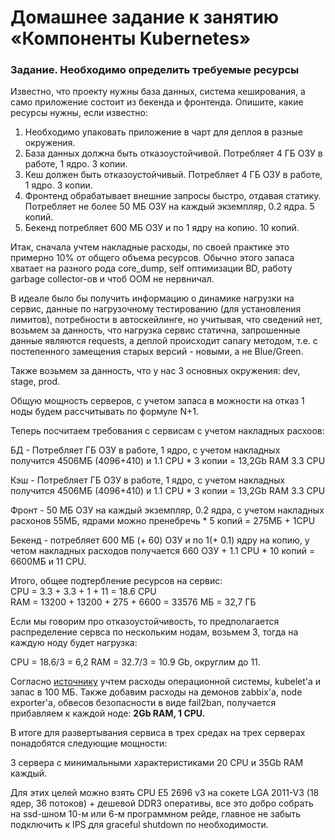 # Домашнее задание к занятию «Компоненты Kubernetes»

### Задание. Необходимо определить требуемые ресурсы
Известно, что проекту нужны база данных, система кеширования, а само приложение состоит из бекенда и фронтенда. Опишите, какие ресурсы нужны, если известно:

1. Необходимо упаковать приложение в чарт для деплоя в разные окружения. 
2. База данных должна быть отказоустойчивой. Потребляет 4 ГБ ОЗУ в работе, 1 ядро. 3 копии. 
3. Кеш должен быть отказоустойчивый. Потребляет 4 ГБ ОЗУ в работе, 1 ядро. 3 копии. 
4. Фронтенд обрабатывает внешние запросы быстро, отдавая статику. Потребляет не более 50 МБ ОЗУ на каждый экземпляр, 0.2 ядра. 5 копий. 
5. Бекенд потребляет 600 МБ ОЗУ и по 1 ядру на копию. 10 копий.


Итак, сначала учтем накладные расходы, по своей практике это примерно 10% от общего объема ресурсов. Обычно этого запаса хватает на разного рода core_dump, self оптимизации BD, работу garbage collector-ов и чтоб ООМ не нервничал.

В идеале было бы получить информацию о динамике нагрузки на сервис, данные по нагрузочному тестированию (для установления лимитов), потребности в автоскейлинге, но учитывая, что сведений нет, возьмем за данность, что нагрузка сервис статична, запрошенные данные являются requests, а деплой происходит canary методом, т.е. с постепенного замещения старых версий - новыми, а не Blue/Green.

Также возьмем за данность, что у нас 3 основных окружения: dev, stage, prod.

Общую мощность серверов, с учетом запаса в можности на отказ 1 ноды будем рассчитывать по формуле N+1.

Теперь посчитаем требования с сервисам с учетом накладных расхоов:

БД -  Потребляет ГБ ОЗУ в работе, 1 ядро, с учетом накладных получится 4506МБ (4096+410) и 1.1 CPU * 3 копии = 13,2Gb RAM 3.3 CPU

Кэш - Потребляет ГБ ОЗУ в работе, 1 ядро, с учетом накладных получится 4506МБ (4096+410) и 1.1 CPU * 3 копии = 13,2Gb RAM 3.3 CPU

Фронт - 50 МБ ОЗУ на каждый экземпляр, 0.2 ядра, с учетом накладных расхонов 55МБ, ядрами можно пренебречь * 5 копий = 275МБ + 1CPU

Бекенд - потребляет 600 МБ (+ 60) ОЗУ и по 1(+ 0.1) ядру на копию, у четом накладных расходов получается 660 ОЗУ + 1.1 CPU * 10 копий = 6600МБ и 11 CPU.

Итого, общее подтербление ресурсов на сервис:  
CPU = 3.3 + 3.3 + 1 + 11 = 18.6 CPU  
RAM = 13200 + 13200 + 275 + 6600 = 33576 МБ = 32,7 ГБ  

Если мы говорим про отказоустойчивость, то предполагается распределение сервса по нескольким нодам, возьмем 3, тогда на каждую ноду будет нагрузка:

CPU = 18.6/3 = 6,2
RAM = 32.7/3 = 10.9 Gb, округлим до 11.

Согласно [источнику](https://learnk8s.io/kubernetes-node-size) учтем расходы операционной системы, kubelet'a и запас в 100 МБ. Также добавим расходы на демонов zabbix'a, node exporter'a, обвесов безопасности в виде fail2ban, получается прибавляем к каждой ноде: **2Gb RAM, 1 CPU.**

В итоге для развертывания сервиса в трех средах на трех серверах понадобятся следующие мощности:

3 сервера с минимальными характеристиками 20 CPU и 35Gb RAM каждый.

Для этих целей можно взять CPU E5 2696 v3 на сокете LGA 2011-V3 (18 ядер, 36 потоков) + дешевой DDR3 оперативы, все это добро собрать на ssd-шном 10-м или 6-м программном рейде, главное не забыть подключить к IPS для graceful shutdown по необходимости.
